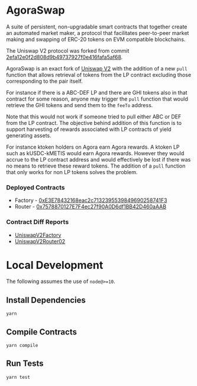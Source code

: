 # AgoraSwap

A suite of persistent, non-upgradable smart contracts that together create an automated market maker, a protocol that facilitates peer-to-peer market making and swapping of ERC-20 tokens on EVM compatible blockchains.

The Uniswap V2 protocol was forked from commit [2efa12e0f2d808d9b49737927f0e416fafa5af68](https://github.com/Uniswap/v2-periphery/tree/2efa12e0f2d808d9b49737927f0e416fafa5af68).

AgoraSwap is an exact fork of [Uniswap V2](https://uniswap.org) with the addition of a new `pull` function that allows retrieval of tokens from the LP contract excluding those corresponding to the pair itself.

For instance if there is a ABC-DEF LP and there are GHI tokens also in that contract for some reason, anyone may trigger the `pull` function that would retrieve the GHI tokens and send them to the `feeTo` address.

Note that this would not work if someone tried to pull either ABC or DEF from the LP contract.
The objective behind addition of this function is to support harvesting of rewards associated with LP contracts of yield generating assets.

For instance ktoken holders on Agora earn Agora rewards. A ktoken LP such as kUSDC-kMETIS would earn Agora rewards. However they would accrue to the LP contract address and would effectively be lost if there was no means to retrieve these reward tokens.
The addition of a `pull` function that only works for non LP tokens solves the problem.

### Deployed Contracts

- Factory - [0xE3E78432168eac2c7132395539849690258741F3](https://andromeda-explorer.metis.io/address/0xE3E78432168eac2c7132395539849690258741F3/contracts)
- Router - [0x7578870127E7F4ec27f90A0D6df1BB42D460aAAB](https://andromeda-explorer.metis.io/address/0x7578870127E7F4ec27f90A0D6df1BB42D460aAAB/contracts)

### Contract Diff Reports

- [UniswapV2Factory](https://diffchecker.com/3VqiShON)
- [UniswapV2Router02](https://diffchecker.com/7Ate1tYf)

# Local Development

The following assumes the use of `node@>=10`.

## Install Dependencies

`yarn`

## Compile Contracts

`yarn compile`

## Run Tests

`yarn test`
